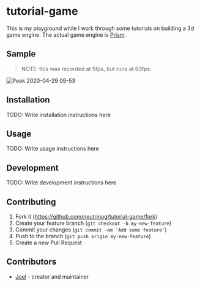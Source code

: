 # tutorial-game

This is my playground while I work through some tutorials on building a 3d game engine. The actual game engine is [Prism](https://github.com/neutrinog/prism/).

## Sample

> NOTE: this was recorded at 5fps, but runs at 60fps.

![Peek 2020-04-29 09-53](https://user-images.githubusercontent.com/166412/80556931-6dcc6900-89ff-11ea-8c78-b7dd11345d30.gif)

## Installation

TODO: Write installation instructions here

## Usage

TODO: Write usage instructions here

## Development

TODO: Write development instructions here

## Contributing

1. Fork it (<https://github.com/neutrinog/tutorial-game/fork>)
2. Create your feature branch (`git checkout -b my-new-feature`)
3. Commit your changes (`git commit -am 'Add some feature'`)
4. Push to the branch (`git push origin my-new-feature`)
5. Create a new Pull Request

## Contributors

- [Joel](https://github.com/neutrinog) - creator and maintainer
